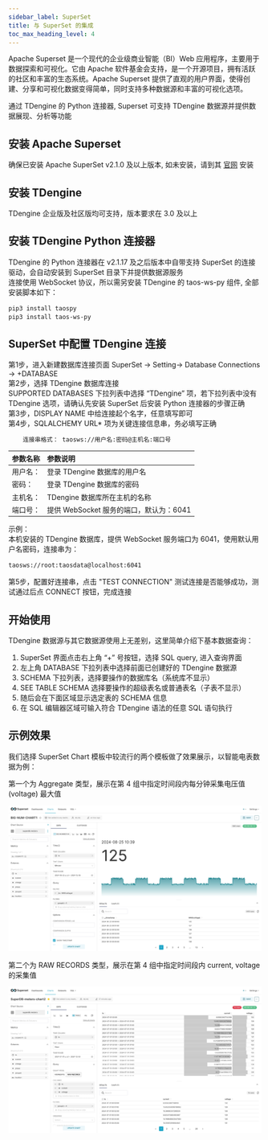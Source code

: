 ```yaml
---
sidebar_label: SuperSet
title: 与 SuperSet 的集成
toc_max_heading_level: 4
---
```

‌Apache Superset‌ 是一个现代的企业级商业智能（BI）Web 应用程序，主要用于数据探索和可视化。它由 Apache 软件基金会支持，是一个开源项目，拥有活跃的社区和丰富的生态系统。Apache Superset 提供了直观的用户界面，使得创建、分享和可视化数据变得简单，同时支持多种数据源和丰富的可视化选项‌。

通过 TDengine 的 Python 连接器, ‌Superset‌ 可支持 TDengine 数据源并提供数据展现、分析等功能

## 安装 Apache Superset
确保已安装 Apache SuperSet v2.1.0 及以上版本, 如未安装，请到其 [官网](https://superset.apache.org/) 安装

## 安装 TDengine
TDengine 企业版及社区版均可支持，版本要求在 3.0 及以上

## 安装 TDengine Python 连接器
TDengine 的 Python 连接器在 v2.1.17 及之后版本中自带支持 SuperSet 的连接驱动，会自动安装到 SuperSet 目录下并提供数据源服务   
连接使用 WebSocket 协议，所以需另安装 TDengine 的 taos-ws-py 组件, 全部安装脚本如下：   
```bash
pip3 install taospy
pip3 install taos-ws-py
```

## SuperSet 中配置 TDengine 连接
第1步，进入新建数据库连接页面 
     SuperSet -> Setting-> Database Connections -> +DATABASE   
第2步，选择 TDengine 数据库连接  
   SUPPORTED DATABASES 下拉列表中选择 “TDengine” 项，若下拉列表中没有 TDengine 选项，请确认先安装 SuperSet 后安装 Python 连接器的步骤正确  
第3步，DISPLAY NAME 中给连接起个名字，任意填写即可   
第4步，SQLALCHEMY URL* 项为关键连接信息串，务必填写正确   
```bash
    连接串格式： taosws://用户名:密码@主机名:端口号
```
| 参数名称 | 参数说明 |
|:------- |:-----------------------------       |
| 用户名： | 登录 TDengine 数据库的用户名           |  
| 密码：   | 登录 TDengine 数据库的密码            |
| 主机名： | TDengine 数据库所在主机的名称          |
| 端口号： | 提供 WebSocket 服务的端口，默认为：6041 |  
         

示例：    
本机安装的 TDengine 数据库，提供 WebSocket 服务端口为 6041，使用默认用户名密码，连接串为：    
```bash
taosws://root:taosdata@localhost:6041  
```
第5步，配置好连接串，点击 "TEST CONNECTION" 测试连接是否能够成功，测试通过后点 CONNECT 按钮，完成连接
       

## 开始使用
TDengine 数据源与其它数据源使用上无差别，这里简单介绍下基本数据查询：    
1. SuperSet 界面点击右上角 “+” 号按钮，选择 SQL query, 进入查询界面  
2. 左上角 DATABASE 下拉列表中选择前面已创建好的 TDengine 数据源  
3. SCHEMA 下拉列表，选择要操作的数据库名（系统库不显示）  
4. SEE TABLE SCHEMA 选择要操作的超级表名或普通表名（子表不显示）  
5. 随后会在下面区域显示选定表的 SCHEMA 信息  
6. 在 SQL 编辑器区域可输入符合 TDengine 语法的任意 SQL 语句执行

## 示例效果
我们选择 SuperSet Chart 模板中较流行的两个模板做了效果展示，以智能电表数据为例：  

第一个为 Aggregate 类型，展示在第 4 组中指定时间段内每分钟采集电压值(voltage) 最大值  

![superset-demo1](./superset-demo1.jpeg)

第二个为 RAW RECORDS 类型，展示在第 4 组中指定时间段内 current, voltage 的采集值  

![superset-demo2](./superset-demo2.jpeg)  
